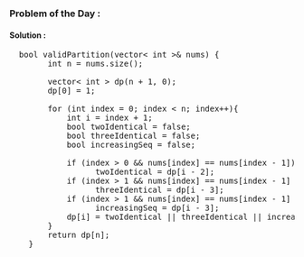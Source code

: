 ### Problem of the Day : []()

#### Solution :
<pre>
  bool validPartition(vector< int >& nums) {
        int n = nums.size();

        vector< int > dp(n + 1, 0);
        dp[0] = 1;

        for (int index = 0; index < n; index++){
            int i = index + 1;
            bool twoIdentical = false;
            bool threeIdentical = false;
            bool increasingSeq = false;

            if (index > 0 && nums[index] == nums[index - 1])   
                  twoIdentical = dp[i - 2];
            if (index > 1 && nums[index] == nums[index - 1] && nums[index - 1] == nums[index - 2] && nums[index] == nums[index - 2])   
                  threeIdentical = dp[i - 3];
            if (index > 1 && nums[index] == nums[index - 1] + 1 && nums[index - 1] == nums[index - 2] + 1)  
                  increasingSeq = dp[i - 3];
            dp[i] = twoIdentical || threeIdentical || increasingSeq;
        }
        return dp[n];
    }
</pre>
